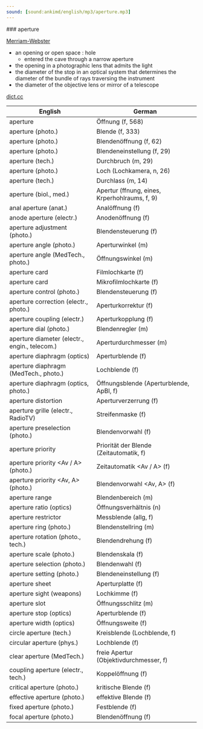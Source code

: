 ```yaml
---
sound: [sound:ankimd/english/mp3/aperture.mp3]
---
```


\### aperture

[Merriam-Webster](https://www.merriam-webster.com/dictionary/aperture)

- an opening or open space : hole
    - entered the cave through a narrow aperture
- the opening in a photographic lens that admits the light
- the diameter of the stop in an optical system that determines the diameter of the bundle of rays traversing the instrument
- the diameter of the objective lens or mirror of a telescope

[dict.cc](https://www.dict.cc/aperture)

| English        | German       |
| -------------- | ------------ |
| aperture | Öffnung (f, 568) |
| aperture (photo.) | Blende (f, 333) |
| aperture (photo.) | Blendenöffnung (f, 62) |
| aperture (photo.) | Blendeneinstellung (f, 29) |
| aperture (tech.) | Durchbruch (m, 29) |
| aperture (photo.) | Loch (Lochkamera, n, 26) |
| aperture (tech.) | Durchlass (m, 14) |
| aperture (biol., med.) | Apertur (ffnung, eines, Krperhohlraums, f, 9) |
| anal aperture (anat.) | Analöffnung (f) |
| anode aperture (electr.) | Anodenöffnung (f) |
| aperture adjustment (photo.) | Blendensteuerung (f) |
| aperture angle (photo.) | Aperturwinkel (m) |
| aperture angle (MedTech., photo.) | Öffnungswinkel (m) |
| aperture card | Filmlochkarte (f) |
| aperture card | Mikrofilmlochkarte (f) |
| aperture control (photo.) | Blendensteuerung (f) |
| aperture correction (electr., photo.) | Aperturkorrektur (f) |
| aperture coupling (electr.) | Aperturkopplung (f) |
| aperture dial (photo.) | Blendenregler (m) |
| aperture diameter (electr., engin., telecom.) | Aperturdurchmesser (m) |
| aperture diaphragm (optics) | Aperturblende (f) |
| aperture diaphragm (MedTech., photo.) | Lochblende (f) |
| aperture diaphragm (optics, photo.) | Öffnungsblende (Aperturblende, ApBl, f) |
| aperture distortion | Aperturverzerrung (f) |
| aperture grille <AG> (electr., RadioTV) | Streifenmaske (f) |
| aperture preselection (photo.) | Blendenvorwahl (f) |
| aperture priority | Priorität der Blende (Zeitautomatik, f) |
| aperture priority <Av / A> (photo.) | Zeitautomatik <Av / A> (f) |
| aperture priority <Av, A> (photo.) | Blendenvorwahl <Av, A> (f) |
| aperture range | Blendenbereich (m) |
| aperture ratio (optics) | Öffnungsverhältnis (n) |
| aperture restrictor | Messblende (allg, f) |
| aperture ring (photo.) | Blendenstellring (m) |
| aperture rotation (photo., tech.) | Blendendrehung (f) |
| aperture scale (photo.) | Blendenskala (f) |
| aperture selection (photo.) | Blendenwahl (f) |
| aperture setting (photo.) | Blendeneinstellung (f) |
| aperture sheet | Aperturplatte (f) |
| aperture sight (weapons) | Lochkimme (f) |
| aperture slot | Öffnungsschlitz (m) |
| aperture stop (optics) | Aperturblende (f) |
| aperture width (optics) | Öffnungsweite (f) |
| circle aperture (tech.) | Kreisblende (Lochblende, f) |
| circular aperture (phys.) | Lochblende (f) |
| clear aperture <CA> (MedTech.) | freie Apertur (Objektivdurchmesser, f) |
| coupling aperture (electr., tech.) | Koppelöffnung (f) |
| critical aperture (photo.) | kritische Blende (f) |
| effective aperture (photo.) | effektive Blende (f) |
| fixed aperture (photo.) | Festblende (f) |
| focal aperture (photo.) | Blendenöffnung (f) |
